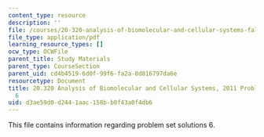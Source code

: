 ```yaml
---
content_type: resource
description: ''
file: /courses/20-320-analysis-of-biomolecular-and-cellular-systems-fall-2012/d3ae59d0d2441aac158bb0f43a0f4db6_MIT20_320F12_2011_PS6_sol.pdf
file_type: application/pdf
learning_resource_types: []
ocw_type: OCWFile
parent_title: Study Materials
parent_type: CourseSection
parent_uid: cd4b4519-6d0f-99f6-fa2a-8d816797da6e
resourcetype: Document
title: 20.320 Analysis of Biomolecular and Cellular Systems, 2011 Problem Set Solutions
  6
uid: d3ae59d0-d244-1aac-158b-b0f43a0f4db6
---
```


This file contains information regarding problem set solutions 6.